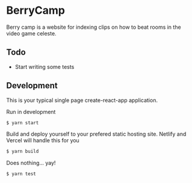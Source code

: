 # BerryCamp

Berry camp is a website for indexing clips on how to beat rooms in the video game celeste.


## Todo
  - Start writing some tests

## Development
This is your typical single page create-react-app application.

Run in development
```sh
$ yarn start
```

Build and deploy yourself to your prefered static hosting site. Netlify and Vercel will handle this for you
```sh
$ yarn build
```

Does nothing... yay!
```sh
$ yarn test
```